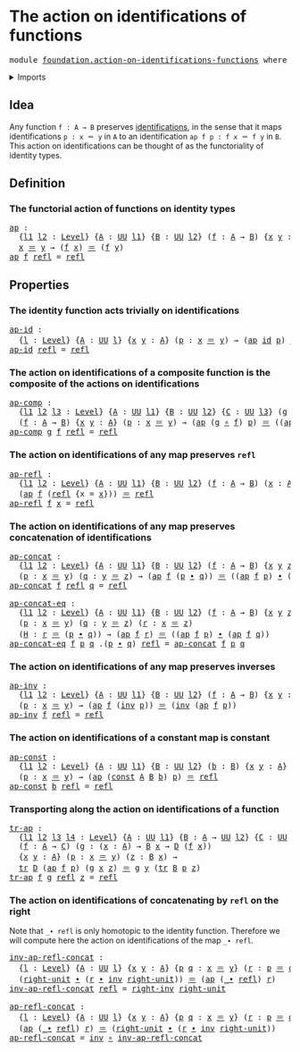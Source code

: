 # The action on identifications of functions

<pre class="Agda"><a id="55" class="Keyword">module</a> <a id="62" href="foundation.action-on-identifications-functions.html" class="Module">foundation.action-on-identifications-functions</a> <a id="109" class="Keyword">where</a>
</pre>
<details><summary>Imports</summary>

<pre class="Agda"><a id="165" class="Keyword">open</a> <a id="170" class="Keyword">import</a> <a id="177" href="foundation.universe-levels.html" class="Module">foundation.universe-levels</a>

<a id="205" class="Keyword">open</a> <a id="210" class="Keyword">import</a> <a id="217" href="foundation-core.constant-maps.html" class="Module">foundation-core.constant-maps</a>
<a id="247" class="Keyword">open</a> <a id="252" class="Keyword">import</a> <a id="259" href="foundation-core.function-types.html" class="Module">foundation-core.function-types</a>
<a id="290" class="Keyword">open</a> <a id="295" class="Keyword">import</a> <a id="302" href="foundation-core.identity-types.html" class="Module">foundation-core.identity-types</a>
<a id="333" class="Keyword">open</a> <a id="338" class="Keyword">import</a> <a id="345" href="foundation-core.transport.html" class="Module">foundation-core.transport</a>
</pre>
</details>

## Idea

Any function `f : A → B` preserves
[identifications](foundation-core.identity-types.md), in the sense that it maps
identifications `p : x ＝ y` in `A` to an identification `ap f p : f x ＝ f y`
in `B`. This action on identifications can be thought of as the functoriality of
identity types.

## Definition

### The functorial action of functions on identity types

<pre class="Agda"><a id="ap"></a><a id="768" href="foundation.action-on-identifications-functions.html#768" class="Function">ap</a> <a id="771" class="Symbol">:</a>
  <a id="775" class="Symbol">{</a><a id="776" href="foundation.action-on-identifications-functions.html#776" class="Bound">l1</a> <a id="779" href="foundation.action-on-identifications-functions.html#779" class="Bound">l2</a> <a id="782" class="Symbol">:</a> <a id="784" href="Agda.Primitive.html#591" class="Postulate">Level</a><a id="789" class="Symbol">}</a> <a id="791" class="Symbol">{</a><a id="792" href="foundation.action-on-identifications-functions.html#792" class="Bound">A</a> <a id="794" class="Symbol">:</a> <a id="796" href="Agda.Primitive.html#320" class="Primitive">UU</a> <a id="799" href="foundation.action-on-identifications-functions.html#776" class="Bound">l1</a><a id="801" class="Symbol">}</a> <a id="803" class="Symbol">{</a><a id="804" href="foundation.action-on-identifications-functions.html#804" class="Bound">B</a> <a id="806" class="Symbol">:</a> <a id="808" href="Agda.Primitive.html#320" class="Primitive">UU</a> <a id="811" href="foundation.action-on-identifications-functions.html#779" class="Bound">l2</a><a id="813" class="Symbol">}</a> <a id="815" class="Symbol">(</a><a id="816" href="foundation.action-on-identifications-functions.html#816" class="Bound">f</a> <a id="818" class="Symbol">:</a> <a id="820" href="foundation.action-on-identifications-functions.html#792" class="Bound">A</a> <a id="822" class="Symbol">→</a> <a id="824" href="foundation.action-on-identifications-functions.html#804" class="Bound">B</a><a id="825" class="Symbol">)</a> <a id="827" class="Symbol">{</a><a id="828" href="foundation.action-on-identifications-functions.html#828" class="Bound">x</a> <a id="830" href="foundation.action-on-identifications-functions.html#830" class="Bound">y</a> <a id="832" class="Symbol">:</a> <a id="834" href="foundation.action-on-identifications-functions.html#792" class="Bound">A</a><a id="835" class="Symbol">}</a> <a id="837" class="Symbol">→</a>
  <a id="841" href="foundation.action-on-identifications-functions.html#828" class="Bound">x</a> <a id="843" href="foundation-core.identity-types.html#5608" class="Function Operator">＝</a> <a id="845" href="foundation.action-on-identifications-functions.html#830" class="Bound">y</a> <a id="847" class="Symbol">→</a> <a id="849" class="Symbol">(</a><a id="850" href="foundation.action-on-identifications-functions.html#816" class="Bound">f</a> <a id="852" href="foundation.action-on-identifications-functions.html#828" class="Bound">x</a><a id="853" class="Symbol">)</a> <a id="855" href="foundation-core.identity-types.html#5608" class="Function Operator">＝</a> <a id="857" class="Symbol">(</a><a id="858" href="foundation.action-on-identifications-functions.html#816" class="Bound">f</a> <a id="860" href="foundation.action-on-identifications-functions.html#830" class="Bound">y</a><a id="861" class="Symbol">)</a>
<a id="863" href="foundation.action-on-identifications-functions.html#768" class="Function">ap</a> <a id="866" href="foundation.action-on-identifications-functions.html#866" class="Bound">f</a> <a id="868" href="foundation-core.identity-types.html#5591" class="InductiveConstructor">refl</a> <a id="873" class="Symbol">=</a> <a id="875" href="foundation-core.identity-types.html#5591" class="InductiveConstructor">refl</a>
</pre>
## Properties

### The identity function acts trivially on identifications

<pre class="Agda"><a id="ap-id"></a><a id="969" href="foundation.action-on-identifications-functions.html#969" class="Function">ap-id</a> <a id="975" class="Symbol">:</a>
  <a id="979" class="Symbol">{</a><a id="980" href="foundation.action-on-identifications-functions.html#980" class="Bound">l</a> <a id="982" class="Symbol">:</a> <a id="984" href="Agda.Primitive.html#591" class="Postulate">Level</a><a id="989" class="Symbol">}</a> <a id="991" class="Symbol">{</a><a id="992" href="foundation.action-on-identifications-functions.html#992" class="Bound">A</a> <a id="994" class="Symbol">:</a> <a id="996" href="Agda.Primitive.html#320" class="Primitive">UU</a> <a id="999" href="foundation.action-on-identifications-functions.html#980" class="Bound">l</a><a id="1000" class="Symbol">}</a> <a id="1002" class="Symbol">{</a><a id="1003" href="foundation.action-on-identifications-functions.html#1003" class="Bound">x</a> <a id="1005" href="foundation.action-on-identifications-functions.html#1005" class="Bound">y</a> <a id="1007" class="Symbol">:</a> <a id="1009" href="foundation.action-on-identifications-functions.html#992" class="Bound">A</a><a id="1010" class="Symbol">}</a> <a id="1012" class="Symbol">(</a><a id="1013" href="foundation.action-on-identifications-functions.html#1013" class="Bound">p</a> <a id="1015" class="Symbol">:</a> <a id="1017" href="foundation.action-on-identifications-functions.html#1003" class="Bound">x</a> <a id="1019" href="foundation-core.identity-types.html#5608" class="Function Operator">＝</a> <a id="1021" href="foundation.action-on-identifications-functions.html#1005" class="Bound">y</a><a id="1022" class="Symbol">)</a> <a id="1024" class="Symbol">→</a> <a id="1026" class="Symbol">(</a><a id="1027" href="foundation.action-on-identifications-functions.html#768" class="Function">ap</a> <a id="1030" href="foundation-core.function-types.html#307" class="Function">id</a> <a id="1033" href="foundation.action-on-identifications-functions.html#1013" class="Bound">p</a><a id="1034" class="Symbol">)</a> <a id="1036" href="foundation-core.identity-types.html#5608" class="Function Operator">＝</a> <a id="1038" href="foundation.action-on-identifications-functions.html#1013" class="Bound">p</a>
<a id="1040" href="foundation.action-on-identifications-functions.html#969" class="Function">ap-id</a> <a id="1046" href="foundation-core.identity-types.html#5591" class="InductiveConstructor">refl</a> <a id="1051" class="Symbol">=</a> <a id="1053" href="foundation-core.identity-types.html#5591" class="InductiveConstructor">refl</a>
</pre>
### The action on identifications of a composite function is the composite of the actions on identifications

<pre class="Agda"><a id="ap-comp"></a><a id="1181" href="foundation.action-on-identifications-functions.html#1181" class="Function">ap-comp</a> <a id="1189" class="Symbol">:</a>
  <a id="1193" class="Symbol">{</a><a id="1194" href="foundation.action-on-identifications-functions.html#1194" class="Bound">l1</a> <a id="1197" href="foundation.action-on-identifications-functions.html#1197" class="Bound">l2</a> <a id="1200" href="foundation.action-on-identifications-functions.html#1200" class="Bound">l3</a> <a id="1203" class="Symbol">:</a> <a id="1205" href="Agda.Primitive.html#591" class="Postulate">Level</a><a id="1210" class="Symbol">}</a> <a id="1212" class="Symbol">{</a><a id="1213" href="foundation.action-on-identifications-functions.html#1213" class="Bound">A</a> <a id="1215" class="Symbol">:</a> <a id="1217" href="Agda.Primitive.html#320" class="Primitive">UU</a> <a id="1220" href="foundation.action-on-identifications-functions.html#1194" class="Bound">l1</a><a id="1222" class="Symbol">}</a> <a id="1224" class="Symbol">{</a><a id="1225" href="foundation.action-on-identifications-functions.html#1225" class="Bound">B</a> <a id="1227" class="Symbol">:</a> <a id="1229" href="Agda.Primitive.html#320" class="Primitive">UU</a> <a id="1232" href="foundation.action-on-identifications-functions.html#1197" class="Bound">l2</a><a id="1234" class="Symbol">}</a> <a id="1236" class="Symbol">{</a><a id="1237" href="foundation.action-on-identifications-functions.html#1237" class="Bound">C</a> <a id="1239" class="Symbol">:</a> <a id="1241" href="Agda.Primitive.html#320" class="Primitive">UU</a> <a id="1244" href="foundation.action-on-identifications-functions.html#1200" class="Bound">l3</a><a id="1246" class="Symbol">}</a> <a id="1248" class="Symbol">(</a><a id="1249" href="foundation.action-on-identifications-functions.html#1249" class="Bound">g</a> <a id="1251" class="Symbol">:</a> <a id="1253" href="foundation.action-on-identifications-functions.html#1225" class="Bound">B</a> <a id="1255" class="Symbol">→</a> <a id="1257" href="foundation.action-on-identifications-functions.html#1237" class="Bound">C</a><a id="1258" class="Symbol">)</a>
  <a id="1262" class="Symbol">(</a><a id="1263" href="foundation.action-on-identifications-functions.html#1263" class="Bound">f</a> <a id="1265" class="Symbol">:</a> <a id="1267" href="foundation.action-on-identifications-functions.html#1213" class="Bound">A</a> <a id="1269" class="Symbol">→</a> <a id="1271" href="foundation.action-on-identifications-functions.html#1225" class="Bound">B</a><a id="1272" class="Symbol">)</a> <a id="1274" class="Symbol">{</a><a id="1275" href="foundation.action-on-identifications-functions.html#1275" class="Bound">x</a> <a id="1277" href="foundation.action-on-identifications-functions.html#1277" class="Bound">y</a> <a id="1279" class="Symbol">:</a> <a id="1281" href="foundation.action-on-identifications-functions.html#1213" class="Bound">A</a><a id="1282" class="Symbol">}</a> <a id="1284" class="Symbol">(</a><a id="1285" href="foundation.action-on-identifications-functions.html#1285" class="Bound">p</a> <a id="1287" class="Symbol">:</a> <a id="1289" href="foundation.action-on-identifications-functions.html#1275" class="Bound">x</a> <a id="1291" href="foundation-core.identity-types.html#5608" class="Function Operator">＝</a> <a id="1293" href="foundation.action-on-identifications-functions.html#1277" class="Bound">y</a><a id="1294" class="Symbol">)</a> <a id="1296" class="Symbol">→</a> <a id="1298" class="Symbol">(</a><a id="1299" href="foundation.action-on-identifications-functions.html#768" class="Function">ap</a> <a id="1302" class="Symbol">(</a><a id="1303" href="foundation.action-on-identifications-functions.html#1249" class="Bound">g</a> <a id="1305" href="foundation-core.function-types.html#440" class="Function Operator">∘</a> <a id="1307" href="foundation.action-on-identifications-functions.html#1263" class="Bound">f</a><a id="1308" class="Symbol">)</a> <a id="1310" href="foundation.action-on-identifications-functions.html#1285" class="Bound">p</a><a id="1311" class="Symbol">)</a> <a id="1313" href="foundation-core.identity-types.html#5608" class="Function Operator">＝</a> <a id="1315" class="Symbol">((</a><a id="1317" href="foundation.action-on-identifications-functions.html#768" class="Function">ap</a> <a id="1320" href="foundation.action-on-identifications-functions.html#1249" class="Bound">g</a> <a id="1322" href="foundation-core.function-types.html#440" class="Function Operator">∘</a> <a id="1324" href="foundation.action-on-identifications-functions.html#768" class="Function">ap</a> <a id="1327" href="foundation.action-on-identifications-functions.html#1263" class="Bound">f</a><a id="1328" class="Symbol">)</a> <a id="1330" href="foundation.action-on-identifications-functions.html#1285" class="Bound">p</a><a id="1331" class="Symbol">)</a>
<a id="1333" href="foundation.action-on-identifications-functions.html#1181" class="Function">ap-comp</a> <a id="1341" href="foundation.action-on-identifications-functions.html#1341" class="Bound">g</a> <a id="1343" href="foundation.action-on-identifications-functions.html#1343" class="Bound">f</a> <a id="1345" href="foundation-core.identity-types.html#5591" class="InductiveConstructor">refl</a> <a id="1350" class="Symbol">=</a> <a id="1352" href="foundation-core.identity-types.html#5591" class="InductiveConstructor">refl</a>
</pre>
### The action on identifications of any map preserves `refl`

<pre class="Agda"><a id="ap-refl"></a><a id="1433" href="foundation.action-on-identifications-functions.html#1433" class="Function">ap-refl</a> <a id="1441" class="Symbol">:</a>
  <a id="1445" class="Symbol">{</a><a id="1446" href="foundation.action-on-identifications-functions.html#1446" class="Bound">l1</a> <a id="1449" href="foundation.action-on-identifications-functions.html#1449" class="Bound">l2</a> <a id="1452" class="Symbol">:</a> <a id="1454" href="Agda.Primitive.html#591" class="Postulate">Level</a><a id="1459" class="Symbol">}</a> <a id="1461" class="Symbol">{</a><a id="1462" href="foundation.action-on-identifications-functions.html#1462" class="Bound">A</a> <a id="1464" class="Symbol">:</a> <a id="1466" href="Agda.Primitive.html#320" class="Primitive">UU</a> <a id="1469" href="foundation.action-on-identifications-functions.html#1446" class="Bound">l1</a><a id="1471" class="Symbol">}</a> <a id="1473" class="Symbol">{</a><a id="1474" href="foundation.action-on-identifications-functions.html#1474" class="Bound">B</a> <a id="1476" class="Symbol">:</a> <a id="1478" href="Agda.Primitive.html#320" class="Primitive">UU</a> <a id="1481" href="foundation.action-on-identifications-functions.html#1449" class="Bound">l2</a><a id="1483" class="Symbol">}</a> <a id="1485" class="Symbol">(</a><a id="1486" href="foundation.action-on-identifications-functions.html#1486" class="Bound">f</a> <a id="1488" class="Symbol">:</a> <a id="1490" href="foundation.action-on-identifications-functions.html#1462" class="Bound">A</a> <a id="1492" class="Symbol">→</a> <a id="1494" href="foundation.action-on-identifications-functions.html#1474" class="Bound">B</a><a id="1495" class="Symbol">)</a> <a id="1497" class="Symbol">(</a><a id="1498" href="foundation.action-on-identifications-functions.html#1498" class="Bound">x</a> <a id="1500" class="Symbol">:</a> <a id="1502" href="foundation.action-on-identifications-functions.html#1462" class="Bound">A</a><a id="1503" class="Symbol">)</a> <a id="1505" class="Symbol">→</a>
  <a id="1509" class="Symbol">(</a><a id="1510" href="foundation.action-on-identifications-functions.html#768" class="Function">ap</a> <a id="1513" href="foundation.action-on-identifications-functions.html#1486" class="Bound">f</a> <a id="1515" class="Symbol">(</a><a id="1516" href="foundation-core.identity-types.html#5591" class="InductiveConstructor">refl</a> <a id="1521" class="Symbol">{</a><a id="1522" class="Argument">x</a> <a id="1524" class="Symbol">=</a> <a id="1526" href="foundation.action-on-identifications-functions.html#1498" class="Bound">x</a><a id="1527" class="Symbol">}))</a> <a id="1531" href="foundation-core.identity-types.html#5608" class="Function Operator">＝</a> <a id="1533" href="foundation-core.identity-types.html#5591" class="InductiveConstructor">refl</a>
<a id="1538" href="foundation.action-on-identifications-functions.html#1433" class="Function">ap-refl</a> <a id="1546" href="foundation.action-on-identifications-functions.html#1546" class="Bound">f</a> <a id="1548" href="foundation.action-on-identifications-functions.html#1548" class="Bound">x</a> <a id="1550" class="Symbol">=</a> <a id="1552" href="foundation-core.identity-types.html#5591" class="InductiveConstructor">refl</a>
</pre>
### The action on identifications of any map preserves concatenation of identifications

<pre class="Agda"><a id="ap-concat"></a><a id="1659" href="foundation.action-on-identifications-functions.html#1659" class="Function">ap-concat</a> <a id="1669" class="Symbol">:</a>
  <a id="1673" class="Symbol">{</a><a id="1674" href="foundation.action-on-identifications-functions.html#1674" class="Bound">l1</a> <a id="1677" href="foundation.action-on-identifications-functions.html#1677" class="Bound">l2</a> <a id="1680" class="Symbol">:</a> <a id="1682" href="Agda.Primitive.html#591" class="Postulate">Level</a><a id="1687" class="Symbol">}</a> <a id="1689" class="Symbol">{</a><a id="1690" href="foundation.action-on-identifications-functions.html#1690" class="Bound">A</a> <a id="1692" class="Symbol">:</a> <a id="1694" href="Agda.Primitive.html#320" class="Primitive">UU</a> <a id="1697" href="foundation.action-on-identifications-functions.html#1674" class="Bound">l1</a><a id="1699" class="Symbol">}</a> <a id="1701" class="Symbol">{</a><a id="1702" href="foundation.action-on-identifications-functions.html#1702" class="Bound">B</a> <a id="1704" class="Symbol">:</a> <a id="1706" href="Agda.Primitive.html#320" class="Primitive">UU</a> <a id="1709" href="foundation.action-on-identifications-functions.html#1677" class="Bound">l2</a><a id="1711" class="Symbol">}</a> <a id="1713" class="Symbol">(</a><a id="1714" href="foundation.action-on-identifications-functions.html#1714" class="Bound">f</a> <a id="1716" class="Symbol">:</a> <a id="1718" href="foundation.action-on-identifications-functions.html#1690" class="Bound">A</a> <a id="1720" class="Symbol">→</a> <a id="1722" href="foundation.action-on-identifications-functions.html#1702" class="Bound">B</a><a id="1723" class="Symbol">)</a> <a id="1725" class="Symbol">{</a><a id="1726" href="foundation.action-on-identifications-functions.html#1726" class="Bound">x</a> <a id="1728" href="foundation.action-on-identifications-functions.html#1728" class="Bound">y</a> <a id="1730" href="foundation.action-on-identifications-functions.html#1730" class="Bound">z</a> <a id="1732" class="Symbol">:</a> <a id="1734" href="foundation.action-on-identifications-functions.html#1690" class="Bound">A</a><a id="1735" class="Symbol">}</a>
  <a id="1739" class="Symbol">(</a><a id="1740" href="foundation.action-on-identifications-functions.html#1740" class="Bound">p</a> <a id="1742" class="Symbol">:</a> <a id="1744" href="foundation.action-on-identifications-functions.html#1726" class="Bound">x</a> <a id="1746" href="foundation-core.identity-types.html#5608" class="Function Operator">＝</a> <a id="1748" href="foundation.action-on-identifications-functions.html#1728" class="Bound">y</a><a id="1749" class="Symbol">)</a> <a id="1751" class="Symbol">(</a><a id="1752" href="foundation.action-on-identifications-functions.html#1752" class="Bound">q</a> <a id="1754" class="Symbol">:</a> <a id="1756" href="foundation.action-on-identifications-functions.html#1728" class="Bound">y</a> <a id="1758" href="foundation-core.identity-types.html#5608" class="Function Operator">＝</a> <a id="1760" href="foundation.action-on-identifications-functions.html#1730" class="Bound">z</a><a id="1761" class="Symbol">)</a> <a id="1763" class="Symbol">→</a> <a id="1765" class="Symbol">(</a><a id="1766" href="foundation.action-on-identifications-functions.html#768" class="Function">ap</a> <a id="1769" href="foundation.action-on-identifications-functions.html#1714" class="Bound">f</a> <a id="1771" class="Symbol">(</a><a id="1772" href="foundation.action-on-identifications-functions.html#1740" class="Bound">p</a> <a id="1774" href="foundation-core.identity-types.html#6541" class="Function Operator">∙</a> <a id="1776" href="foundation.action-on-identifications-functions.html#1752" class="Bound">q</a><a id="1777" class="Symbol">))</a> <a id="1780" href="foundation-core.identity-types.html#5608" class="Function Operator">＝</a> <a id="1782" class="Symbol">((</a><a id="1784" href="foundation.action-on-identifications-functions.html#768" class="Function">ap</a> <a id="1787" href="foundation.action-on-identifications-functions.html#1714" class="Bound">f</a> <a id="1789" href="foundation.action-on-identifications-functions.html#1740" class="Bound">p</a><a id="1790" class="Symbol">)</a> <a id="1792" href="foundation-core.identity-types.html#6541" class="Function Operator">∙</a> <a id="1794" class="Symbol">(</a><a id="1795" href="foundation.action-on-identifications-functions.html#768" class="Function">ap</a> <a id="1798" href="foundation.action-on-identifications-functions.html#1714" class="Bound">f</a> <a id="1800" href="foundation.action-on-identifications-functions.html#1752" class="Bound">q</a><a id="1801" class="Symbol">))</a>
<a id="1804" href="foundation.action-on-identifications-functions.html#1659" class="Function">ap-concat</a> <a id="1814" href="foundation.action-on-identifications-functions.html#1814" class="Bound">f</a> <a id="1816" href="foundation-core.identity-types.html#5591" class="InductiveConstructor">refl</a> <a id="1821" href="foundation.action-on-identifications-functions.html#1821" class="Bound">q</a> <a id="1823" class="Symbol">=</a> <a id="1825" href="foundation-core.identity-types.html#5591" class="InductiveConstructor">refl</a>

<a id="ap-concat-eq"></a><a id="1831" href="foundation.action-on-identifications-functions.html#1831" class="Function">ap-concat-eq</a> <a id="1844" class="Symbol">:</a>
  <a id="1848" class="Symbol">{</a><a id="1849" href="foundation.action-on-identifications-functions.html#1849" class="Bound">l1</a> <a id="1852" href="foundation.action-on-identifications-functions.html#1852" class="Bound">l2</a> <a id="1855" class="Symbol">:</a> <a id="1857" href="Agda.Primitive.html#591" class="Postulate">Level</a><a id="1862" class="Symbol">}</a> <a id="1864" class="Symbol">{</a><a id="1865" href="foundation.action-on-identifications-functions.html#1865" class="Bound">A</a> <a id="1867" class="Symbol">:</a> <a id="1869" href="Agda.Primitive.html#320" class="Primitive">UU</a> <a id="1872" href="foundation.action-on-identifications-functions.html#1849" class="Bound">l1</a><a id="1874" class="Symbol">}</a> <a id="1876" class="Symbol">{</a><a id="1877" href="foundation.action-on-identifications-functions.html#1877" class="Bound">B</a> <a id="1879" class="Symbol">:</a> <a id="1881" href="Agda.Primitive.html#320" class="Primitive">UU</a> <a id="1884" href="foundation.action-on-identifications-functions.html#1852" class="Bound">l2</a><a id="1886" class="Symbol">}</a> <a id="1888" class="Symbol">(</a><a id="1889" href="foundation.action-on-identifications-functions.html#1889" class="Bound">f</a> <a id="1891" class="Symbol">:</a> <a id="1893" href="foundation.action-on-identifications-functions.html#1865" class="Bound">A</a> <a id="1895" class="Symbol">→</a> <a id="1897" href="foundation.action-on-identifications-functions.html#1877" class="Bound">B</a><a id="1898" class="Symbol">)</a> <a id="1900" class="Symbol">{</a><a id="1901" href="foundation.action-on-identifications-functions.html#1901" class="Bound">x</a> <a id="1903" href="foundation.action-on-identifications-functions.html#1903" class="Bound">y</a> <a id="1905" href="foundation.action-on-identifications-functions.html#1905" class="Bound">z</a> <a id="1907" class="Symbol">:</a> <a id="1909" href="foundation.action-on-identifications-functions.html#1865" class="Bound">A</a><a id="1910" class="Symbol">}</a>
  <a id="1914" class="Symbol">(</a><a id="1915" href="foundation.action-on-identifications-functions.html#1915" class="Bound">p</a> <a id="1917" class="Symbol">:</a> <a id="1919" href="foundation.action-on-identifications-functions.html#1901" class="Bound">x</a> <a id="1921" href="foundation-core.identity-types.html#5608" class="Function Operator">＝</a> <a id="1923" href="foundation.action-on-identifications-functions.html#1903" class="Bound">y</a><a id="1924" class="Symbol">)</a> <a id="1926" class="Symbol">(</a><a id="1927" href="foundation.action-on-identifications-functions.html#1927" class="Bound">q</a> <a id="1929" class="Symbol">:</a> <a id="1931" href="foundation.action-on-identifications-functions.html#1903" class="Bound">y</a> <a id="1933" href="foundation-core.identity-types.html#5608" class="Function Operator">＝</a> <a id="1935" href="foundation.action-on-identifications-functions.html#1905" class="Bound">z</a><a id="1936" class="Symbol">)</a> <a id="1938" class="Symbol">(</a><a id="1939" href="foundation.action-on-identifications-functions.html#1939" class="Bound">r</a> <a id="1941" class="Symbol">:</a> <a id="1943" href="foundation.action-on-identifications-functions.html#1901" class="Bound">x</a> <a id="1945" href="foundation-core.identity-types.html#5608" class="Function Operator">＝</a> <a id="1947" href="foundation.action-on-identifications-functions.html#1905" class="Bound">z</a><a id="1948" class="Symbol">)</a>
  <a id="1952" class="Symbol">(</a><a id="1953" href="foundation.action-on-identifications-functions.html#1953" class="Bound">H</a> <a id="1955" class="Symbol">:</a> <a id="1957" href="foundation.action-on-identifications-functions.html#1939" class="Bound">r</a> <a id="1959" href="foundation-core.identity-types.html#5608" class="Function Operator">＝</a> <a id="1961" class="Symbol">(</a><a id="1962" href="foundation.action-on-identifications-functions.html#1915" class="Bound">p</a> <a id="1964" href="foundation-core.identity-types.html#6541" class="Function Operator">∙</a> <a id="1966" href="foundation.action-on-identifications-functions.html#1927" class="Bound">q</a><a id="1967" class="Symbol">))</a> <a id="1970" class="Symbol">→</a> <a id="1972" class="Symbol">(</a><a id="1973" href="foundation.action-on-identifications-functions.html#768" class="Function">ap</a> <a id="1976" href="foundation.action-on-identifications-functions.html#1889" class="Bound">f</a> <a id="1978" href="foundation.action-on-identifications-functions.html#1939" class="Bound">r</a><a id="1979" class="Symbol">)</a> <a id="1981" href="foundation-core.identity-types.html#5608" class="Function Operator">＝</a> <a id="1983" class="Symbol">((</a><a id="1985" href="foundation.action-on-identifications-functions.html#768" class="Function">ap</a> <a id="1988" href="foundation.action-on-identifications-functions.html#1889" class="Bound">f</a> <a id="1990" href="foundation.action-on-identifications-functions.html#1915" class="Bound">p</a><a id="1991" class="Symbol">)</a> <a id="1993" href="foundation-core.identity-types.html#6541" class="Function Operator">∙</a> <a id="1995" class="Symbol">(</a><a id="1996" href="foundation.action-on-identifications-functions.html#768" class="Function">ap</a> <a id="1999" href="foundation.action-on-identifications-functions.html#1889" class="Bound">f</a> <a id="2001" href="foundation.action-on-identifications-functions.html#1927" class="Bound">q</a><a id="2002" class="Symbol">))</a>
<a id="2005" href="foundation.action-on-identifications-functions.html#1831" class="Function">ap-concat-eq</a> <a id="2018" href="foundation.action-on-identifications-functions.html#2018" class="Bound">f</a> <a id="2020" href="foundation.action-on-identifications-functions.html#2020" class="Bound">p</a> <a id="2022" href="foundation.action-on-identifications-functions.html#2022" class="Bound">q</a> <a id="2024" class="DottedPattern Symbol">.(</a><a id="2026" href="foundation.action-on-identifications-functions.html#2020" class="DottedPattern Bound">p</a> <a id="2028" href="foundation-core.identity-types.html#6541" class="DottedPattern Function Operator">∙</a> <a id="2030" href="foundation.action-on-identifications-functions.html#2022" class="DottedPattern Bound">q</a><a id="2031" class="DottedPattern Symbol">)</a> <a id="2033" href="foundation-core.identity-types.html#5591" class="InductiveConstructor">refl</a> <a id="2038" class="Symbol">=</a> <a id="2040" href="foundation.action-on-identifications-functions.html#1659" class="Function">ap-concat</a> <a id="2050" href="foundation.action-on-identifications-functions.html#2018" class="Bound">f</a> <a id="2052" href="foundation.action-on-identifications-functions.html#2020" class="Bound">p</a> <a id="2054" href="foundation.action-on-identifications-functions.html#2022" class="Bound">q</a>
</pre>
### The action on identifications of any map preserves inverses

<pre class="Agda"><a id="ap-inv"></a><a id="2134" href="foundation.action-on-identifications-functions.html#2134" class="Function">ap-inv</a> <a id="2141" class="Symbol">:</a>
  <a id="2145" class="Symbol">{</a><a id="2146" href="foundation.action-on-identifications-functions.html#2146" class="Bound">l1</a> <a id="2149" href="foundation.action-on-identifications-functions.html#2149" class="Bound">l2</a> <a id="2152" class="Symbol">:</a> <a id="2154" href="Agda.Primitive.html#591" class="Postulate">Level</a><a id="2159" class="Symbol">}</a> <a id="2161" class="Symbol">{</a><a id="2162" href="foundation.action-on-identifications-functions.html#2162" class="Bound">A</a> <a id="2164" class="Symbol">:</a> <a id="2166" href="Agda.Primitive.html#320" class="Primitive">UU</a> <a id="2169" href="foundation.action-on-identifications-functions.html#2146" class="Bound">l1</a><a id="2171" class="Symbol">}</a> <a id="2173" class="Symbol">{</a><a id="2174" href="foundation.action-on-identifications-functions.html#2174" class="Bound">B</a> <a id="2176" class="Symbol">:</a> <a id="2178" href="Agda.Primitive.html#320" class="Primitive">UU</a> <a id="2181" href="foundation.action-on-identifications-functions.html#2149" class="Bound">l2</a><a id="2183" class="Symbol">}</a> <a id="2185" class="Symbol">(</a><a id="2186" href="foundation.action-on-identifications-functions.html#2186" class="Bound">f</a> <a id="2188" class="Symbol">:</a> <a id="2190" href="foundation.action-on-identifications-functions.html#2162" class="Bound">A</a> <a id="2192" class="Symbol">→</a> <a id="2194" href="foundation.action-on-identifications-functions.html#2174" class="Bound">B</a><a id="2195" class="Symbol">)</a> <a id="2197" class="Symbol">{</a><a id="2198" href="foundation.action-on-identifications-functions.html#2198" class="Bound">x</a> <a id="2200" href="foundation.action-on-identifications-functions.html#2200" class="Bound">y</a> <a id="2202" class="Symbol">:</a> <a id="2204" href="foundation.action-on-identifications-functions.html#2162" class="Bound">A</a><a id="2205" class="Symbol">}</a>
  <a id="2209" class="Symbol">(</a><a id="2210" href="foundation.action-on-identifications-functions.html#2210" class="Bound">p</a> <a id="2212" class="Symbol">:</a> <a id="2214" href="foundation.action-on-identifications-functions.html#2198" class="Bound">x</a> <a id="2216" href="foundation-core.identity-types.html#5608" class="Function Operator">＝</a> <a id="2218" href="foundation.action-on-identifications-functions.html#2200" class="Bound">y</a><a id="2219" class="Symbol">)</a> <a id="2221" class="Symbol">→</a> <a id="2223" class="Symbol">(</a><a id="2224" href="foundation.action-on-identifications-functions.html#768" class="Function">ap</a> <a id="2227" href="foundation.action-on-identifications-functions.html#2186" class="Bound">f</a> <a id="2229" class="Symbol">(</a><a id="2230" href="foundation-core.identity-types.html#6845" class="Function">inv</a> <a id="2234" href="foundation.action-on-identifications-functions.html#2210" class="Bound">p</a><a id="2235" class="Symbol">))</a> <a id="2238" href="foundation-core.identity-types.html#5608" class="Function Operator">＝</a> <a id="2240" class="Symbol">(</a><a id="2241" href="foundation-core.identity-types.html#6845" class="Function">inv</a> <a id="2245" class="Symbol">(</a><a id="2246" href="foundation.action-on-identifications-functions.html#768" class="Function">ap</a> <a id="2249" href="foundation.action-on-identifications-functions.html#2186" class="Bound">f</a> <a id="2251" href="foundation.action-on-identifications-functions.html#2210" class="Bound">p</a><a id="2252" class="Symbol">))</a>
<a id="2255" href="foundation.action-on-identifications-functions.html#2134" class="Function">ap-inv</a> <a id="2262" href="foundation.action-on-identifications-functions.html#2262" class="Bound">f</a> <a id="2264" href="foundation-core.identity-types.html#5591" class="InductiveConstructor">refl</a> <a id="2269" class="Symbol">=</a> <a id="2271" href="foundation-core.identity-types.html#5591" class="InductiveConstructor">refl</a>
</pre>
### The action on identifications of a constant map is constant

<pre class="Agda"><a id="ap-const"></a><a id="2354" href="foundation.action-on-identifications-functions.html#2354" class="Function">ap-const</a> <a id="2363" class="Symbol">:</a>
  <a id="2367" class="Symbol">{</a><a id="2368" href="foundation.action-on-identifications-functions.html#2368" class="Bound">l1</a> <a id="2371" href="foundation.action-on-identifications-functions.html#2371" class="Bound">l2</a> <a id="2374" class="Symbol">:</a> <a id="2376" href="Agda.Primitive.html#591" class="Postulate">Level</a><a id="2381" class="Symbol">}</a> <a id="2383" class="Symbol">{</a><a id="2384" href="foundation.action-on-identifications-functions.html#2384" class="Bound">A</a> <a id="2386" class="Symbol">:</a> <a id="2388" href="Agda.Primitive.html#320" class="Primitive">UU</a> <a id="2391" href="foundation.action-on-identifications-functions.html#2368" class="Bound">l1</a><a id="2393" class="Symbol">}</a> <a id="2395" class="Symbol">{</a><a id="2396" href="foundation.action-on-identifications-functions.html#2396" class="Bound">B</a> <a id="2398" class="Symbol">:</a> <a id="2400" href="Agda.Primitive.html#320" class="Primitive">UU</a> <a id="2403" href="foundation.action-on-identifications-functions.html#2371" class="Bound">l2</a><a id="2405" class="Symbol">}</a> <a id="2407" class="Symbol">(</a><a id="2408" href="foundation.action-on-identifications-functions.html#2408" class="Bound">b</a> <a id="2410" class="Symbol">:</a> <a id="2412" href="foundation.action-on-identifications-functions.html#2396" class="Bound">B</a><a id="2413" class="Symbol">)</a> <a id="2415" class="Symbol">{</a><a id="2416" href="foundation.action-on-identifications-functions.html#2416" class="Bound">x</a> <a id="2418" href="foundation.action-on-identifications-functions.html#2418" class="Bound">y</a> <a id="2420" class="Symbol">:</a> <a id="2422" href="foundation.action-on-identifications-functions.html#2384" class="Bound">A</a><a id="2423" class="Symbol">}</a>
  <a id="2427" class="Symbol">(</a><a id="2428" href="foundation.action-on-identifications-functions.html#2428" class="Bound">p</a> <a id="2430" class="Symbol">:</a> <a id="2432" href="foundation.action-on-identifications-functions.html#2416" class="Bound">x</a> <a id="2434" href="foundation-core.identity-types.html#5608" class="Function Operator">＝</a> <a id="2436" href="foundation.action-on-identifications-functions.html#2418" class="Bound">y</a><a id="2437" class="Symbol">)</a> <a id="2439" class="Symbol">→</a> <a id="2441" class="Symbol">(</a><a id="2442" href="foundation.action-on-identifications-functions.html#768" class="Function">ap</a> <a id="2445" class="Symbol">(</a><a id="2446" href="foundation-core.constant-maps.html#198" class="Function">const</a> <a id="2452" href="foundation.action-on-identifications-functions.html#2384" class="Bound">A</a> <a id="2454" href="foundation.action-on-identifications-functions.html#2396" class="Bound">B</a> <a id="2456" href="foundation.action-on-identifications-functions.html#2408" class="Bound">b</a><a id="2457" class="Symbol">)</a> <a id="2459" href="foundation.action-on-identifications-functions.html#2428" class="Bound">p</a><a id="2460" class="Symbol">)</a> <a id="2462" href="foundation-core.identity-types.html#5608" class="Function Operator">＝</a> <a id="2464" href="foundation-core.identity-types.html#5591" class="InductiveConstructor">refl</a>
<a id="2469" href="foundation.action-on-identifications-functions.html#2354" class="Function">ap-const</a> <a id="2478" href="foundation.action-on-identifications-functions.html#2478" class="Bound">b</a> <a id="2480" href="foundation-core.identity-types.html#5591" class="InductiveConstructor">refl</a> <a id="2485" class="Symbol">=</a> <a id="2487" href="foundation-core.identity-types.html#5591" class="InductiveConstructor">refl</a>
</pre>
### Transporting along the action on identifications of a function

<pre class="Agda"><a id="tr-ap"></a><a id="2573" href="foundation.action-on-identifications-functions.html#2573" class="Function">tr-ap</a> <a id="2579" class="Symbol">:</a>
  <a id="2583" class="Symbol">{</a><a id="2584" href="foundation.action-on-identifications-functions.html#2584" class="Bound">l1</a> <a id="2587" href="foundation.action-on-identifications-functions.html#2587" class="Bound">l2</a> <a id="2590" href="foundation.action-on-identifications-functions.html#2590" class="Bound">l3</a> <a id="2593" href="foundation.action-on-identifications-functions.html#2593" class="Bound">l4</a> <a id="2596" class="Symbol">:</a> <a id="2598" href="Agda.Primitive.html#591" class="Postulate">Level</a><a id="2603" class="Symbol">}</a> <a id="2605" class="Symbol">{</a><a id="2606" href="foundation.action-on-identifications-functions.html#2606" class="Bound">A</a> <a id="2608" class="Symbol">:</a> <a id="2610" href="Agda.Primitive.html#320" class="Primitive">UU</a> <a id="2613" href="foundation.action-on-identifications-functions.html#2584" class="Bound">l1</a><a id="2615" class="Symbol">}</a> <a id="2617" class="Symbol">{</a><a id="2618" href="foundation.action-on-identifications-functions.html#2618" class="Bound">B</a> <a id="2620" class="Symbol">:</a> <a id="2622" href="foundation.action-on-identifications-functions.html#2606" class="Bound">A</a> <a id="2624" class="Symbol">→</a> <a id="2626" href="Agda.Primitive.html#320" class="Primitive">UU</a> <a id="2629" href="foundation.action-on-identifications-functions.html#2587" class="Bound">l2</a><a id="2631" class="Symbol">}</a> <a id="2633" class="Symbol">{</a><a id="2634" href="foundation.action-on-identifications-functions.html#2634" class="Bound">C</a> <a id="2636" class="Symbol">:</a> <a id="2638" href="Agda.Primitive.html#320" class="Primitive">UU</a> <a id="2641" href="foundation.action-on-identifications-functions.html#2590" class="Bound">l3</a><a id="2643" class="Symbol">}</a> <a id="2645" class="Symbol">{</a><a id="2646" href="foundation.action-on-identifications-functions.html#2646" class="Bound">D</a> <a id="2648" class="Symbol">:</a> <a id="2650" href="foundation.action-on-identifications-functions.html#2634" class="Bound">C</a> <a id="2652" class="Symbol">→</a> <a id="2654" href="Agda.Primitive.html#320" class="Primitive">UU</a> <a id="2657" href="foundation.action-on-identifications-functions.html#2593" class="Bound">l4</a><a id="2659" class="Symbol">}</a>
  <a id="2663" class="Symbol">(</a><a id="2664" href="foundation.action-on-identifications-functions.html#2664" class="Bound">f</a> <a id="2666" class="Symbol">:</a> <a id="2668" href="foundation.action-on-identifications-functions.html#2606" class="Bound">A</a> <a id="2670" class="Symbol">→</a> <a id="2672" href="foundation.action-on-identifications-functions.html#2634" class="Bound">C</a><a id="2673" class="Symbol">)</a> <a id="2675" class="Symbol">(</a><a id="2676" href="foundation.action-on-identifications-functions.html#2676" class="Bound">g</a> <a id="2678" class="Symbol">:</a> <a id="2680" class="Symbol">(</a><a id="2681" href="foundation.action-on-identifications-functions.html#2681" class="Bound">x</a> <a id="2683" class="Symbol">:</a> <a id="2685" href="foundation.action-on-identifications-functions.html#2606" class="Bound">A</a><a id="2686" class="Symbol">)</a> <a id="2688" class="Symbol">→</a> <a id="2690" href="foundation.action-on-identifications-functions.html#2618" class="Bound">B</a> <a id="2692" href="foundation.action-on-identifications-functions.html#2681" class="Bound">x</a> <a id="2694" class="Symbol">→</a> <a id="2696" href="foundation.action-on-identifications-functions.html#2646" class="Bound">D</a> <a id="2698" class="Symbol">(</a><a id="2699" href="foundation.action-on-identifications-functions.html#2664" class="Bound">f</a> <a id="2701" href="foundation.action-on-identifications-functions.html#2681" class="Bound">x</a><a id="2702" class="Symbol">))</a>
  <a id="2707" class="Symbol">{</a><a id="2708" href="foundation.action-on-identifications-functions.html#2708" class="Bound">x</a> <a id="2710" href="foundation.action-on-identifications-functions.html#2710" class="Bound">y</a> <a id="2712" class="Symbol">:</a> <a id="2714" href="foundation.action-on-identifications-functions.html#2606" class="Bound">A</a><a id="2715" class="Symbol">}</a> <a id="2717" class="Symbol">(</a><a id="2718" href="foundation.action-on-identifications-functions.html#2718" class="Bound">p</a> <a id="2720" class="Symbol">:</a> <a id="2722" href="foundation.action-on-identifications-functions.html#2708" class="Bound">x</a> <a id="2724" href="foundation-core.identity-types.html#5608" class="Function Operator">＝</a> <a id="2726" href="foundation.action-on-identifications-functions.html#2710" class="Bound">y</a><a id="2727" class="Symbol">)</a> <a id="2729" class="Symbol">(</a><a id="2730" href="foundation.action-on-identifications-functions.html#2730" class="Bound">z</a> <a id="2732" class="Symbol">:</a> <a id="2734" href="foundation.action-on-identifications-functions.html#2618" class="Bound">B</a> <a id="2736" href="foundation.action-on-identifications-functions.html#2708" class="Bound">x</a><a id="2737" class="Symbol">)</a> <a id="2739" class="Symbol">→</a>
  <a id="2743" href="foundation-core.transport.html#641" class="Function">tr</a> <a id="2746" href="foundation.action-on-identifications-functions.html#2646" class="Bound">D</a> <a id="2748" class="Symbol">(</a><a id="2749" href="foundation.action-on-identifications-functions.html#768" class="Function">ap</a> <a id="2752" href="foundation.action-on-identifications-functions.html#2664" class="Bound">f</a> <a id="2754" href="foundation.action-on-identifications-functions.html#2718" class="Bound">p</a><a id="2755" class="Symbol">)</a> <a id="2757" class="Symbol">(</a><a id="2758" href="foundation.action-on-identifications-functions.html#2676" class="Bound">g</a> <a id="2760" href="foundation.action-on-identifications-functions.html#2708" class="Bound">x</a> <a id="2762" href="foundation.action-on-identifications-functions.html#2730" class="Bound">z</a><a id="2763" class="Symbol">)</a> <a id="2765" href="foundation-core.identity-types.html#5608" class="Function Operator">＝</a> <a id="2767" href="foundation.action-on-identifications-functions.html#2676" class="Bound">g</a> <a id="2769" href="foundation.action-on-identifications-functions.html#2710" class="Bound">y</a> <a id="2771" class="Symbol">(</a><a id="2772" href="foundation-core.transport.html#641" class="Function">tr</a> <a id="2775" href="foundation.action-on-identifications-functions.html#2618" class="Bound">B</a> <a id="2777" href="foundation.action-on-identifications-functions.html#2718" class="Bound">p</a> <a id="2779" href="foundation.action-on-identifications-functions.html#2730" class="Bound">z</a><a id="2780" class="Symbol">)</a>
<a id="2782" href="foundation.action-on-identifications-functions.html#2573" class="Function">tr-ap</a> <a id="2788" href="foundation.action-on-identifications-functions.html#2788" class="Bound">f</a> <a id="2790" href="foundation.action-on-identifications-functions.html#2790" class="Bound">g</a> <a id="2792" href="foundation-core.identity-types.html#5591" class="InductiveConstructor">refl</a> <a id="2797" href="foundation.action-on-identifications-functions.html#2797" class="Bound">z</a> <a id="2799" class="Symbol">=</a> <a id="2801" href="foundation-core.identity-types.html#5591" class="InductiveConstructor">refl</a>
</pre>
### The action on identifications of concatenating by `refl` on the right

Note that `_∙ refl` is only homotopic to the identity function. Therefore we
will compute here the action on identifications of the map `_∙ refl`.

<pre class="Agda"><a id="inv-ap-refl-concat"></a><a id="3042" href="foundation.action-on-identifications-functions.html#3042" class="Function">inv-ap-refl-concat</a> <a id="3061" class="Symbol">:</a>
  <a id="3065" class="Symbol">{</a><a id="3066" href="foundation.action-on-identifications-functions.html#3066" class="Bound">l</a> <a id="3068" class="Symbol">:</a> <a id="3070" href="Agda.Primitive.html#591" class="Postulate">Level</a><a id="3075" class="Symbol">}</a> <a id="3077" class="Symbol">{</a><a id="3078" href="foundation.action-on-identifications-functions.html#3078" class="Bound">A</a> <a id="3080" class="Symbol">:</a> <a id="3082" href="Agda.Primitive.html#320" class="Primitive">UU</a> <a id="3085" href="foundation.action-on-identifications-functions.html#3066" class="Bound">l</a><a id="3086" class="Symbol">}</a> <a id="3088" class="Symbol">{</a><a id="3089" href="foundation.action-on-identifications-functions.html#3089" class="Bound">x</a> <a id="3091" href="foundation.action-on-identifications-functions.html#3091" class="Bound">y</a> <a id="3093" class="Symbol">:</a> <a id="3095" href="foundation.action-on-identifications-functions.html#3078" class="Bound">A</a><a id="3096" class="Symbol">}</a> <a id="3098" class="Symbol">{</a><a id="3099" href="foundation.action-on-identifications-functions.html#3099" class="Bound">p</a> <a id="3101" href="foundation.action-on-identifications-functions.html#3101" class="Bound">q</a> <a id="3103" class="Symbol">:</a> <a id="3105" href="foundation.action-on-identifications-functions.html#3089" class="Bound">x</a> <a id="3107" href="foundation-core.identity-types.html#5608" class="Function Operator">＝</a> <a id="3109" href="foundation.action-on-identifications-functions.html#3091" class="Bound">y</a><a id="3110" class="Symbol">}</a> <a id="3112" class="Symbol">(</a><a id="3113" href="foundation.action-on-identifications-functions.html#3113" class="Bound">r</a> <a id="3115" class="Symbol">:</a> <a id="3117" href="foundation.action-on-identifications-functions.html#3099" class="Bound">p</a> <a id="3119" href="foundation-core.identity-types.html#5608" class="Function Operator">＝</a> <a id="3121" href="foundation.action-on-identifications-functions.html#3101" class="Bound">q</a><a id="3122" class="Symbol">)</a> <a id="3124" class="Symbol">→</a>
  <a id="3128" class="Symbol">(</a><a id="3129" href="foundation-core.identity-types.html#7186" class="Function">right-unit</a> <a id="3140" href="foundation-core.identity-types.html#6541" class="Function Operator">∙</a> <a id="3142" class="Symbol">(</a><a id="3143" href="foundation.action-on-identifications-functions.html#3113" class="Bound">r</a> <a id="3145" href="foundation-core.identity-types.html#6541" class="Function Operator">∙</a> <a id="3147" href="foundation-core.identity-types.html#6845" class="Function">inv</a> <a id="3151" href="foundation-core.identity-types.html#7186" class="Function">right-unit</a><a id="3161" class="Symbol">))</a> <a id="3164" href="foundation-core.identity-types.html#5608" class="Function Operator">＝</a> <a id="3166" class="Symbol">(</a><a id="3167" href="foundation.action-on-identifications-functions.html#768" class="Function">ap</a> <a id="3170" class="Symbol">(</a><a id="3171" href="foundation-core.identity-types.html#6541" class="Function Operator">_∙</a> <a id="3174" href="foundation-core.identity-types.html#5591" class="InductiveConstructor">refl</a><a id="3178" class="Symbol">)</a> <a id="3180" href="foundation.action-on-identifications-functions.html#3113" class="Bound">r</a><a id="3181" class="Symbol">)</a>
<a id="3183" href="foundation.action-on-identifications-functions.html#3042" class="Function">inv-ap-refl-concat</a> <a id="3202" href="foundation-core.identity-types.html#5591" class="InductiveConstructor">refl</a> <a id="3207" class="Symbol">=</a> <a id="3209" href="foundation-core.identity-types.html#7354" class="Function">right-inv</a> <a id="3219" href="foundation-core.identity-types.html#7186" class="Function">right-unit</a>

<a id="ap-refl-concat"></a><a id="3231" href="foundation.action-on-identifications-functions.html#3231" class="Function">ap-refl-concat</a> <a id="3246" class="Symbol">:</a>
  <a id="3250" class="Symbol">{</a><a id="3251" href="foundation.action-on-identifications-functions.html#3251" class="Bound">l</a> <a id="3253" class="Symbol">:</a> <a id="3255" href="Agda.Primitive.html#591" class="Postulate">Level</a><a id="3260" class="Symbol">}</a> <a id="3262" class="Symbol">{</a><a id="3263" href="foundation.action-on-identifications-functions.html#3263" class="Bound">A</a> <a id="3265" class="Symbol">:</a> <a id="3267" href="Agda.Primitive.html#320" class="Primitive">UU</a> <a id="3270" href="foundation.action-on-identifications-functions.html#3251" class="Bound">l</a><a id="3271" class="Symbol">}</a> <a id="3273" class="Symbol">{</a><a id="3274" href="foundation.action-on-identifications-functions.html#3274" class="Bound">x</a> <a id="3276" href="foundation.action-on-identifications-functions.html#3276" class="Bound">y</a> <a id="3278" class="Symbol">:</a> <a id="3280" href="foundation.action-on-identifications-functions.html#3263" class="Bound">A</a><a id="3281" class="Symbol">}</a> <a id="3283" class="Symbol">{</a><a id="3284" href="foundation.action-on-identifications-functions.html#3284" class="Bound">p</a> <a id="3286" href="foundation.action-on-identifications-functions.html#3286" class="Bound">q</a> <a id="3288" class="Symbol">:</a> <a id="3290" href="foundation.action-on-identifications-functions.html#3274" class="Bound">x</a> <a id="3292" href="foundation-core.identity-types.html#5608" class="Function Operator">＝</a> <a id="3294" href="foundation.action-on-identifications-functions.html#3276" class="Bound">y</a><a id="3295" class="Symbol">}</a> <a id="3297" class="Symbol">(</a><a id="3298" href="foundation.action-on-identifications-functions.html#3298" class="Bound">r</a> <a id="3300" class="Symbol">:</a> <a id="3302" href="foundation.action-on-identifications-functions.html#3284" class="Bound">p</a> <a id="3304" href="foundation-core.identity-types.html#5608" class="Function Operator">＝</a> <a id="3306" href="foundation.action-on-identifications-functions.html#3286" class="Bound">q</a><a id="3307" class="Symbol">)</a> <a id="3309" class="Symbol">→</a>
  <a id="3313" class="Symbol">(</a><a id="3314" href="foundation.action-on-identifications-functions.html#768" class="Function">ap</a> <a id="3317" class="Symbol">(</a><a id="3318" href="foundation-core.identity-types.html#6541" class="Function Operator">_∙</a> <a id="3321" href="foundation-core.identity-types.html#5591" class="InductiveConstructor">refl</a><a id="3325" class="Symbol">)</a> <a id="3327" href="foundation.action-on-identifications-functions.html#3298" class="Bound">r</a><a id="3328" class="Symbol">)</a> <a id="3330" href="foundation-core.identity-types.html#5608" class="Function Operator">＝</a> <a id="3332" class="Symbol">(</a><a id="3333" href="foundation-core.identity-types.html#7186" class="Function">right-unit</a> <a id="3344" href="foundation-core.identity-types.html#6541" class="Function Operator">∙</a> <a id="3346" class="Symbol">(</a><a id="3347" href="foundation.action-on-identifications-functions.html#3298" class="Bound">r</a> <a id="3349" href="foundation-core.identity-types.html#6541" class="Function Operator">∙</a> <a id="3351" href="foundation-core.identity-types.html#6845" class="Function">inv</a> <a id="3355" href="foundation-core.identity-types.html#7186" class="Function">right-unit</a><a id="3365" class="Symbol">))</a>
<a id="3368" href="foundation.action-on-identifications-functions.html#3231" class="Function">ap-refl-concat</a> <a id="3383" class="Symbol">=</a> <a id="3385" href="foundation-core.identity-types.html#6845" class="Function">inv</a> <a id="3389" href="foundation-core.function-types.html#440" class="Function Operator">∘</a> <a id="3391" href="foundation.action-on-identifications-functions.html#3042" class="Function">inv-ap-refl-concat</a>
</pre>